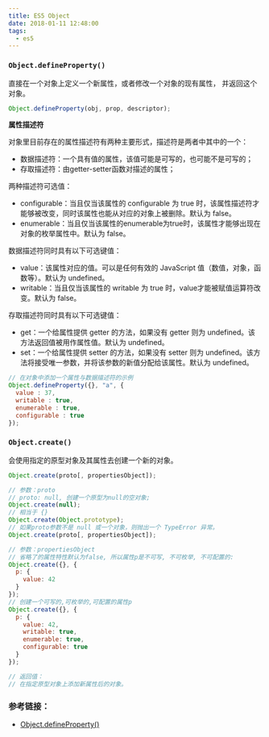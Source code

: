 ```yaml
---
title: ES5 Object
date: 2018-01-11 12:48:00
tags:
  - es5
---
```


### `Object.defineProperty()`

直接在一个对象上定义一个新属性，或者修改一个对象的现有属性， 并返回这个对象。

```js
Object.defineProperty(obj, prop, descriptor);
```

**属性描述符**

对象里目前存在的属性描述符有两种主要形式，描述符是两者中其中的一个：

- 数据描述符：一个具有值的属性，该值可能是可写的，也可能不是可写的；
- 存取描述符：由getter-setter函数对描述的属性；

两种描述符可选值：

- configurable：当且仅当该属性的 configurable 为 true 时，该属性描述符才能够被改变，同时该属性也能从对应的对象上被删除。默认为 false。
- enumerable：当且仅当该属性的enumerable为true时，该属性才能够出现在对象的枚举属性中。默认为 false。

数据描述符同时具有以下可选键值：

- value：该属性对应的值。可以是任何有效的 JavaScript 值（数值，对象，函数等）。默认为 undefined。
- writable：当且仅当该属性的 writable 为 true 时，value才能被赋值运算符改变。默认为 false。

存取描述符同时具有以下可选键值：

- get：一个给属性提供 getter 的方法，如果没有 getter 则为 undefined。该方法返回值被用作属性值。默认为 undefined。
- set：一个给属性提供 setter 的方法，如果没有 setter 则为 undefined。该方法将接受唯一参数，并将该参数的新值分配给该属性。默认为 undefined。

```js
// 在对象中添加一个属性与数据描述符的示例
Object.defineProperty({}, "a", {
  value : 37,
  writable : true,
  enumerable : true,
  configurable : true
});
```

### `Object.create()`

会使用指定的原型对象及其属性去创建一个新的对象。

```js
Object.create(proto[, propertiesObject]);
```

```js
// 参数：proto
// proto: null, 创建一个原型为null的空对象;
Object.create(null);
// 相当于 {}
Object.create(Object.prototype);
// 如果proto参数不是 null 或一个对象，则抛出一个 TypeError 异常。
Object.create(proto[, propertiesObject]);

// 参数：propertiesObject
// 省略了的属性特性默认为false, 所以属性p是不可写, 不可枚举, 不可配置的:
Object.create({}, {
  p: {
    value: 42
  }
});
// 创建一个可写的,可枚举的,可配置的属性p
Object.create({}, {
  p: {
    value: 42,
    writable: true,
    enumerable: true,
    configurable: true
  }
});

// 返回值：
// 在指定原型对象上添加新属性后的对象。
```

### 参考链接：

- [Object.defineProperty()](https://developer.mozilla.org/zh-CN/docs/Web/JavaScript/Reference/Global_Objects/Object/defineProperty)
